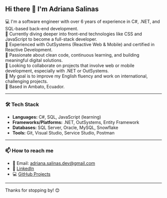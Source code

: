 ## Hi there 👋 I'm Adriana Salinas

💻 I'm a software engineer with over 6 years of experience in C#, .NET, and SQL-based back-end development.  
🌱 Currently diving deeper into front-end technologies like CSS and JavaScript to become a full-stack developer.  
📱 Experienced with OutSystems (Reactive Web & Mobile) and certified in Reactive Development.  
🧠 Passionate about clean code, continuous learning, and building meaningful digital solutions.  
🤝 Looking to collaborate on projects that involve web or mobile development, especially with .NET or OutSystems.  
🎯 My goal is to improve my English fluency and work on international, challenging projects.  
🏡 Based in Ambato, Ecuador.  

---

### 🛠️ Tech Stack

- **Languages:** C#, SQL, JavaScript (learning)
- **Frameworks/Platforms:** .NET, OutSystems, Entity Framework
- **Databases:** SQL Server, Oracle, MySQL, Snowflake
- **Tools:** Git, Visual Studio, Service Studio, Postman

---

### 📫 How to reach me

- 📧 Email: adriana.salinas.dev@gmail.com  
- 💼 [LinkedIn](https://www.linkedin.com/in/adriana-salinas)  
- 💻 [GitHub Projects](https://github.com/Adri2106?tab=repositories)

---

Thanks for stopping by! 😊 
